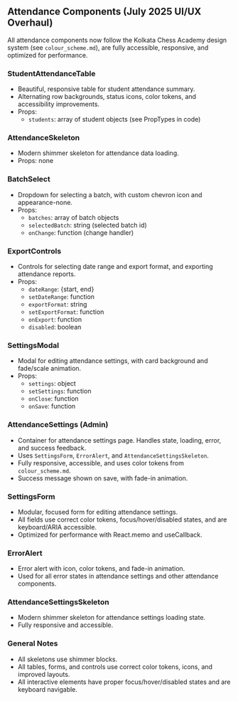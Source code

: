 ## Attendance Components (July 2025 UI/UX Overhaul)

All attendance components now follow the Kolkata Chess Academy design system (see `colour_scheme.md`), are fully accessible, responsive, and optimized for performance.

### StudentAttendanceTable
- Beautiful, responsive table for student attendance summary.
- Alternating row backgrounds, status icons, color tokens, and accessibility improvements.
- Props:
  - `students`: array of student objects (see PropTypes in code)

### AttendanceSkeleton
- Modern shimmer skeleton for attendance data loading.
- Props: none

### BatchSelect
- Dropdown for selecting a batch, with custom chevron icon and appearance-none.
- Props:
  - `batches`: array of batch objects
  - `selectedBatch`: string (selected batch id)
  - `onChange`: function (change handler)

### ExportControls
- Controls for selecting date range and export format, and exporting attendance reports.
- Props:
  - `dateRange`: {start, end}
  - `setDateRange`: function
  - `exportFormat`: string
  - `setExportFormat`: function
  - `onExport`: function
  - `disabled`: boolean

### SettingsModal
- Modal for editing attendance settings, with card background and fade/scale animation.
- Props:
  - `settings`: object
  - `setSettings`: function
  - `onClose`: function
  - `onSave`: function

### AttendanceSettings (Admin)
- Container for attendance settings page. Handles state, loading, error, and success feedback.
- Uses `SettingsForm`, `ErrorAlert`, and `AttendanceSettingsSkeleton`.
- Fully responsive, accessible, and uses color tokens from `colour_scheme.md`.
- Success message shown on save, with fade-in animation.

### SettingsForm
- Modular, focused form for editing attendance settings.
- All fields use correct color tokens, focus/hover/disabled states, and are keyboard/ARIA accessible.
- Optimized for performance with React.memo and useCallback.

### ErrorAlert
- Error alert with icon, color tokens, and fade-in animation.
- Used for all error states in attendance settings and other attendance components.

### AttendanceSettingsSkeleton
- Modern shimmer skeleton for attendance settings loading state.
- Fully responsive and accessible.

### General Notes
- All skeletons use shimmer blocks.
- All tables, forms, and controls use correct color tokens, icons, and improved layouts.
- All interactive elements have proper focus/hover/disabled states and are keyboard navigable.
